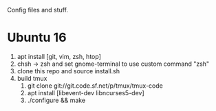 Config files and stuff.

# Ubuntu 16

1. apt install [git, vim, zsh, htop]
2. chsh -> zsh and set gnome-terminal to use custom command "zsh"
3. clone this repo and source install.sh
4. build tmux
    1. git clone git://git.code.sf.net/p/tmux/tmux-code
    2. apt install [libevent-dev libncurses5-dev]
    3. ./configure && make

